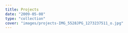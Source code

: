 ```yaml
---
title: Projects
date: "2009-05-08"
type: "collection"
cover: "images/projects-IMG_5528JPG_1273237511_o.jpg"
---
```

